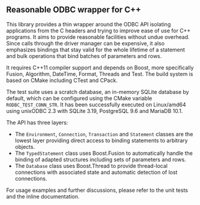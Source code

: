 Reasonable ODBC wrapper for C++
-------------------------------

This library provides a thin wrapper around the ODBC API isolating applications from the C headers and trying to improve ease of use for C++ programs. It aims to provide reasonable facilities without undue overhead. Since calls through the driver manager can be expensive, it also emphasizes bindings that stay valid for the whole lifetime of a statement and bulk operations that bind batches of parameters and rows.

It requires C++11 compiler support and depends on Boost, more specifically Fusion, Algorithm, DateTime, Format, Threads and Test. The build system is based on CMake including CTest and CPack.

The test suite uses a scratch database, an in-memory SQLite database by default, which can be configured using the CMake variable `RODBC_TEST_CONN_STR`. It has been successfully executed on Linux/amd64 using unixODBC 2.3 with SQLite 3.19, PostgreSQL 9.6 and MariaDB 10.1.

The API has three layers:
 * The `Environment`, `Connection`, `Transaction` and `Statement` classes are the lowest layer providing direct access to binding statements to arbitrary objects.
 * The `TypedStatement` class uses Boost.Fusion to automatically handle the binding of adapted structures including sets of parameters and rows.
 * The `Database` class uses Boost.Thread to provide thread-local connections with associated state and automatic detection of lost connections.

 For usage examples and further discussions, please refer to the unit tests and the inline documentation.
